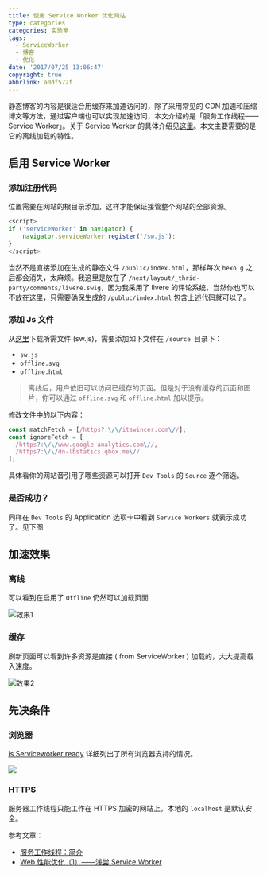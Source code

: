 ```yaml
---
title: 使用 Service Worker 优化网站
type: categories
categories: 实验室
tags:
  - ServiceWorker
  - 博客
  - 优化
date: '2017/07/25 13:06:47'
copyright: true
abbrlink: a0df572f
---
```


静态博客的内容是很适合用缓存来加速访问的，除了采用常见的 CDN 加速和压缩博文等方法，通过客户端也可以实现加速访问，本文介绍的是「服务工作线程—— Service Worker」。关于 Service Worker 的具体介绍见[这里](https://developers.google.com/web/fundamentals/getting-started/primers/service-workers)。本文主要需要的是它的离线加载的特性。

## 启用 Service Worker

### 添加注册代码

位置需要在网站的根目录添加，这样才能保证接管整个网站的全部资源。

```javascript
<script>
if ('serviceWorker' in navigator) {
    navigator.serviceWorker.register('/sw.js');
}
</script>
```

<!-- more -->

当然不是直接添加在生成的静态文件 `/public/index.html`，那样每次 `hexo g` 之后都会消失，太麻烦。我这里是放在了 `/next/layout/_thrid-party/comments/livere.swig`，因为我采用了 livere 的评论系统，当然你也可以不放在这里，只需要确保生成的 `/publuc/index.html` 包含上述代码就可以了。

### 添加 Js 文件

从[这里](https://gist.github.com/WincerChan/a553ea6ab3de0afc0d3945bbbccaebd3)下载所需文件 (sw.js)，需要添加如下文件在 `/source `目录下：

- `sw.js`
- `offline.svg`
- `offline.html`

> 离线后，用户依旧可以访问已缓存的页面。但是对于没有缓存的页面和图片，你可以通过 `offline.svg` 和 `offline.html` 加以提示。

修改文件中的以下内容：

```javascript
const matchFetch = [/https?:\/\/itswincer.com\//];
const ignoreFetch = [
  /https?:\/\/www.google-analytics.com\//,
  /https?:\/\/dn-lbstatics.qbox.me\//
];
```

具体看你的网站音引用了哪些资源可以打开 `Dev Tools` 的 `Source` 逐个筛选。

### 是否成功？

同样在 `Dev Tools` 的 Application 选项卡中看到 `Service Workers` 就表示成功了。见下图

## 加速效果

### 离线

可以看到在启用了 `Offline` 仍然可以加载页面

![效果1](https://ws1.sinaimg.cn/large/ba22af52gy1fhvzzyefwxg213l0mvawg.gif)



### 缓存 

刷新页面可以看到许多资源是直接 ( from ServiceWorker ) 加载的，大大提高载入速度。

![效果2](https://ws1.sinaimg.cn/large/ba22af52gy1fhw07svg0cg213l0bcwre.gif)

## 先决条件

### 浏览器

 [is Serviceworker ready](https://jakearchibald.github.io/isserviceworkerready/) 详细列出了所有浏览器支持的情况。

![](https://ws1.sinaimg.cn/large/ba22af52gy1fhw4volxvyj20qc09dacd.jpg)

### HTTPS

服务器工作线程只能工作在 HTTPS 加密的网站上，本地的 `localhost` 是默认安全。

参考文章：

- [服务工作线程：简介](https://developer.google.com/web/fundamentals/getting-started/primers/service-workers)
- [Web 性能优化（1）——浅尝 Service Worker](https://blog.nfz.moe/archives/wpo-by-service-worker.html)
